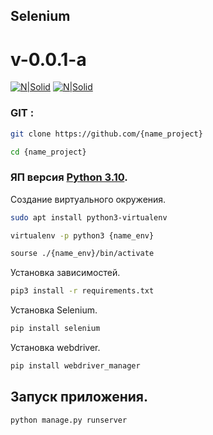 ## Selenium
# v-0.0.1-a

[![N|Solid](https://www.python.org/static/img/python-logo.png)](https://www.python.org/)
[![N|Solid](https://git-scm.com/images/logo@2x.png)](https://git-scm.com/docs/git-apply)

### GIT :

```sh
git clone https://github.com/{name_project}

cd {name_project}
```

### ЯП версия [Python 3.10](https://www.python.org/).

Создание виртуального окружения.
```sh
sudo apt install python3-virtualenv

virtualenv -p python3 {name_env}

sourse ./{name_env}/bin/activate
```

Установка зависимостей.

```sh
pip3 install -r requirements.txt
```
Установка Selenium.

```sh
pip install selenium
```

Установка webdriver.

```sh
pip install webdriver_manager 
```


## Запуск приложения.

```sh
python manage.py runserver
```
